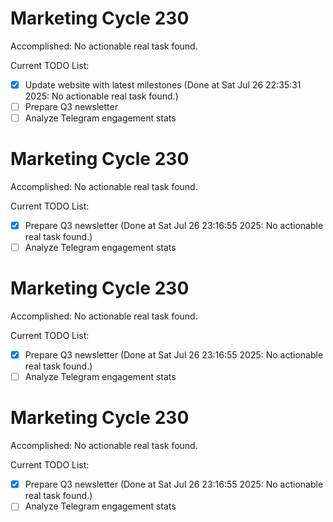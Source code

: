# Marketing Cycle 230

Accomplished: No actionable real task found.

Current TODO List:

- [x] Update website with latest milestones  (Done at Sat Jul 26 22:35:31 2025: No actionable real task found.)
- [ ] Prepare Q3 newsletter
- [ ] Analyze Telegram engagement stats

# Marketing Cycle 230

Accomplished: No actionable real task found.

Current TODO List:

- [x] Prepare Q3 newsletter  (Done at Sat Jul 26 23:16:55 2025: No actionable real task found.)
- [ ] Analyze Telegram engagement stats

# Marketing Cycle 230

Accomplished: No actionable real task found.

Current TODO List:

- [x] Prepare Q3 newsletter  (Done at Sat Jul 26 23:16:55 2025: No actionable real task found.)
- [ ] Analyze Telegram engagement stats

# Marketing Cycle 230

Accomplished: No actionable real task found.

Current TODO List:

- [x] Prepare Q3 newsletter  (Done at Sat Jul 26 23:16:55 2025: No actionable real task found.)
- [ ] Analyze Telegram engagement stats
